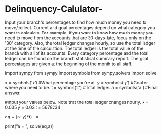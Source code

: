 # Delinquency-Calulator-
Input your branch's percentages to find how much money you need to move/collect. Current and goal percentages depend on what category you want to calculate. For example, if you want to know how much money you need to move from the accounts that are 30-days-late, focus only on the '30' category. Also, the total ledger changes hourly, so use the total ledger at the time of the calculation. The total ledger is the total value of the branch with all of its accounts. Every category percentage and the total ledger can be found on the branch statistical summary report. The goal percentages are given at the beginning of the month to all staff. 

import sympy 
from sympy import symbols
from sympy.solvers import solve 

x = symbols('x') #What percentage you're at.
y = symbols('y') #Goal or where you need to be. 
t = symbols('t') #Total ledger.
a = symbols('a') #Final answer.

#input your values below. Note that the total ledger changes hourly. 
x = 0.035
y = 0.03
t = 5678234

eq = ((x-y)*t) - a

print("a = ", solve(eq,a))
